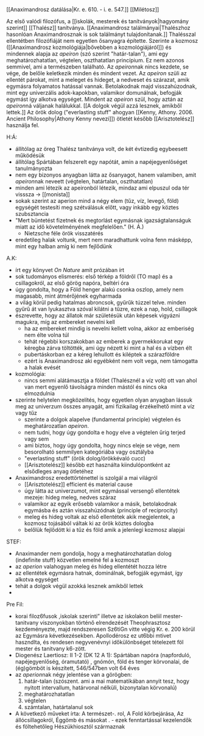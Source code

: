 [[Anaximandrosz datálása|Kr. e. 610. - i. e. 547.]] [[Milétosz]]

Az első valódi filozófus, a [[iskolák, mesterek és tanítványok|hagyomány szerint]] [[Thalész]] tanítványa. [[Anaximandrosz találmányai|Thalészhoz hasonlóan Anaximandrosznak is sok találmányt tulajdonítanak.]] Thalésszal ellentétben filozófiáját nem egyetlen ősanyagra építette.
Szerinte a kozmosz ([[Anaximandrosz kozmológiája|bővebben a kozmológiájáról]]) és mindennek alapja az *apeiron* (szó szerint "határ-talan"), ami egy meghatározhatatlan, végtelen, oszthatatlan princípium. Ez nem azonos semmivel, ami a természeben található. Az *apeiron*nak nincs kezdete, se vége, de belőle keletkezik minden és mindent vezet. Az *apeiron* szüli az ellentét párokat, mint a meleget és hideget, a nedveset és szárazat, amik egymásra folyamatos hatással vannak. Betolakodnak majd visszahúzodnak, mint egy univerzális adok-kapokban, valamikor domunálnak, befogják egymást így alkotva egységet. Mindent az *apeiron* szül, hogy aztán az *apeiron*ná váljanak halálukkal. [[A dolgok végül azzá lesznek, amikből lettek.]] 
Az örök dolog ("everlasting stuff" ahogyan [[Kenny, Athony. 2006. Ancient Philosophy|Athony Kenny nevezi]]) ötletét később [[Arisztotelész]] használja fel. 


H:Á: 
- állítólag az öreg Thalész tanítványa volt, de két évtizedig egybeesett működésük
- állítólag Spártában felszerelt egy napótát, amin a napéjegyenlőséget tanulmányozta
- nem egy bizonyos anyagban látta az ősanyagot, hanem valamiben, amit *apeiron*nak neveett (végtelen, határtalan, oszthatatlan)
- minden ami létezik az apeironból létezik, mindaz ami elpuszul oda tér visssza -> [[monista]]
- sokak szerint az aperion mind a négy elem (tűz, víz, levegő, föld) egységét testesíti meg szétválásuk előtt, vagy inkább egy köztes szubsztancia
- "Mert büntetést fizetnek és megtorlást egymásnak igazságtalanságuk miatt az idő követelményének megfelelően." (H. Á.)
	- Nietzsche féle örök visszatérés
- eredetileg halak voltunk, mert nem maradhattunk volna fenn másképp, mint egy halban amíg ki nem fejlődünk

A.K:
- írt egy könyvet *On Nature* amit prózában írt
- sok tudományos elismerés: első térkép a földről (TO map) és a csillagokról, az első görög napóra, beltéri óra 
- úgy gondolta, hogy a Föld henger alakú csonka oszlop, amely nem magasabb, mint átmérőjének egyharmada
- a világ körül pedig hatalmas abroncsok, gyűrűk túzzel telve. minden gyűrű át van lyukasztva szóval kilátni a tűzre, ezek a nap, hold, csillagok
- észrevette, hogy az állatok már születésük után képesek vigyázni magukra, míg az embereket nevelni kell
	- ha az embereket mindig is nevelni kellett volna, akkor az emberiség nem élte volna túl
	- tehát régebbi korszakokban az emberek a gyermekkorukat egy kéregba zárva töltötték, ami úgy nézett ki mint a hal és a vízben élt
	- pubertáskorban ez a kéreg lehullott és kiléptek a szárazföldre
	- ezért is Anaximandrosz aki egyébként nem volt vega, nem támogatta a halak evését
- kozmológia:
	- nincs semmi alátámasztja a földet (Thalésznél a víz volt) ott van ahol van mert egyenlő távolságra minden mástól és nincs oka elmozdulnia
- szerinte helytelen megközelítés, hogy egyetlen olyan anyagban lássuk meg az univerzum összes anyagát, ami fizikailag érzékelhető mint a víz vagy tűz
	- szerinte a dolgok alapelve (fundamental principle) végtelen és meghatározatlan *apeiron*.
	- nem tudni, hogy úgy gondolta e hogy elve a végtelen űrig terjed vagy sem
	- ami biztos, hogy úgy gondolta, hogy nincs eleje se vége, nem besorolható semmilyen kategóriába vagy osztályba
	- "everlasting stuff" (örök dolog/örökkévaló cucc)
	- [[Arisztotelész]] később ezt használta kiindulópontként az elsődleges anyag ötletéhez
- Anaximandrosz eredettörténettel is szolgál a mai világról
	- [[Arisztotelész]] efficient és material cause
	- úgy látta az univerzumot, mint egymással versengő ellentétek mezeje: hideg meleg, nedves száraz
	- valamikor az egyik erősebb valamikor a másik, betolakodnak egymásba és aztán visszahúzódnak (principle of reciprocity)
	- meleg és hideg voltak az első ellentétek akik megjelentek, a kozmosz tojásából váltak ki az örök köztes dologba
	- belőlük fejlődött ki a tűz és föld amik a jelenlegi kozmosz alapjai

STEF:
- Anaximander nem gondolja, hogy a meghatározhatatlan dolog (indefinite stuff) közvetlen emelné fel a kozmoszt
- az *aperion* valahogyan meleg és hideg ellentétét hozza létre
- az ellentétek egymásra hatnak, dominálnak, befogják egymást, így alkotva egységet
- tehát a dolgok végül azokká lesznek amikből lettek
- 

Pre Fil:
-  korai filoz6fusok ,iskolak szerinti” illetve az iskolakon beliil mester-tanitvany viszonyokban történő elrendezését Theophrasztosz kezdeményezte, majd rendszeresen Sz6tiGn vitte végig Kr. e. 200 körül az Egymásra kévetkezésekben. Apollodérosz ez ut6bbi mtivet haszndlta, és rendesen negyvenévnyi időkülönbséget tételezett föl mester és tanitvany k6-zött.
- Diogenész Laertiosz: II 1-2 (DK 12 A 1): Spártában napóra (napforduló, napéjegyenlőség, óramutató) , gnómón, föld és tenger körvonalai, de (ég)gömböt is készített, 546/547ben volt 64 éves
- az *aperion*nak négy jelentése van a görögben: 
	1. határ-talan (szószent. ami a mai matematikában annyit tesz, hogy nyitott intervallum, határvonal nélküli, bizonytalan körvonalú)
	2. meghatározhatatlan
	3. végtelen 
	4. számtalan, határtalanul sok
- A következő műveket írta: A természet-. rol, A Fold körbejárása, Az állócsillagokról, Éggömb és másokat . - ezek fenntartással kezelendők és föltehetőleg Hészükhiosztól származnak